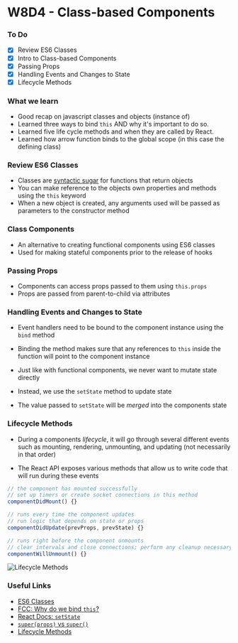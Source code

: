 # W8D4 - Class-based Components

### To Do
- [x] Review ES6 Classes
- [x] Intro to Class-based Components
- [x] Passing Props
- [x] Handling Events and Changes to State
- [x] Lifecycle Methods

### What we learn

- Good recap on javascript classes and objects (instance of)
- Learned three ways to bind `this` AND why it's important to do so.
- Learned five life cycle methods and when they are called by React.
- Learned how arrow function binds to the global scope (in this case the defining class)

### Review ES6 Classes
* Classes are [syntactic sugar](https://en.wikipedia.org/wiki/Syntactic_sugar) for functions that return objects
* You can make reference to the objects own properties and methods using the `this` keyword
* When a new object is created, any arguments used will be passed as parameters to the constructor method


### Class Components
* An alternative to creating functional components using ES6 classes
* Used for making stateful components prior to the release of hooks


### Passing Props
* Components can access props passed to them using `this.props`
* Props are passed from parent-to-child via attributes


### Handling Events and Changes to State
* Event handlers need to be bound to the component instance using the `bind` method
* Binding the method makes sure that any references to `this` inside the function will point to the component instance

* Just like with functional components, we never want to mutate state directly

* Instead, we use the `setState` method to update state
* The value passed to `setState` will be _merged_ into the components state


### Lifecycle Methods
* During a components _lifecycle_, it will go through several different events such as mounting, rendering, unmounting, and updating (not necessarily in that order)

* The React API exposes various methods that allow us to write code that will run during these events

```js
// the component has mounted successfully
// set up timers or create socket connections in this method
componentDidMount() {}

// runs every time the component updates
// run logic that depends on state or props
componentDidUpdate(prevProps, prevState) {}

// runs right before the component unmounts
// clear intervals and close connections; perform any cleanup necessary
componentWillUnmount() {}
```

![Lifecycle Methods](https://miro.medium.com/max/4560/1*EnuAy1kb9nOcFuIzM49Srw.png)

### Useful Links
- [ES6 Classes](https://developer.mozilla.org/en-US/docs/Web/JavaScript/Reference/Classes)
- [FCC: Why do we bind `this`?](https://www.freecodecamp.org/news/this-is-why-we-need-to-bind-event-handlers-in-class-components-in-react-f7ea1a6f93eb/)
- [React Docs: `setState`](https://reactjs.org/docs/react-component.html#setstate)
- [`super(props)` vs `super()`](https://overreacted.io/why-do-we-write-super-props/)
- [Lifecycle Methods](https://programmingwithmosh.com/javascript/react-lifecycle-methods/)

